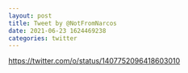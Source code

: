 ```yaml
--- 
layout: post 
title: Tweet by @NotFromNarcos 
date: 2021-06-23 1624469238 
categories: twitter 
--- 
```

https://twitter.com/o/status/1407752096418603010
